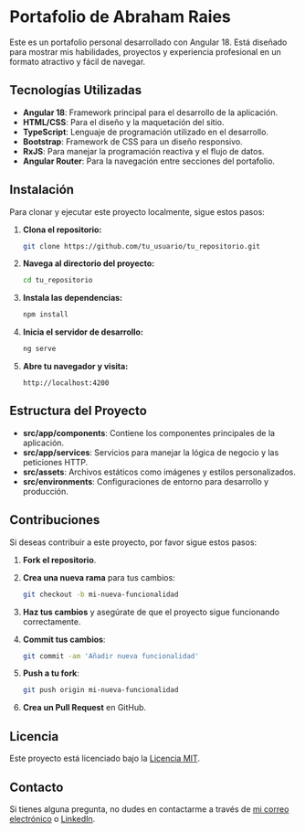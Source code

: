# Portafolio de Abraham Raies

Este es un portafolio personal desarrollado con Angular 18. Está diseñado para mostrar mis habilidades, proyectos y experiencia profesional en un formato atractivo y fácil de navegar.

## Tecnologías Utilizadas

- **Angular 18**: Framework principal para el desarrollo de la aplicación.
- **HTML/CSS**: Para el diseño y la maquetación del sitio.
- **TypeScript**: Lenguaje de programación utilizado en el desarrollo.
- **Bootstrap**: Framework de CSS para un diseño responsivo.
- **RxJS**: Para manejar la programación reactiva y el flujo de datos.
- **Angular Router**: Para la navegación entre secciones del portafolio.

## Instalación

Para clonar y ejecutar este proyecto localmente, sigue estos pasos:

1. **Clona el repositorio:**

    ```bash
    git clone https://github.com/tu_usuario/tu_repositorio.git
    ```

2. **Navega al directorio del proyecto:**

    ```bash
    cd tu_repositorio
    ```

3. **Instala las dependencias:**

    ```bash
    npm install
    ```

4. **Inicia el servidor de desarrollo:**

    ```bash
    ng serve
    ```

5. **Abre tu navegador y visita:**

    ```
    http://localhost:4200
    ```

## Estructura del Proyecto

- **src/app/components**: Contiene los componentes principales de la aplicación.
- **src/app/services**: Servicios para manejar la lógica de negocio y las peticiones HTTP.
- **src/assets**: Archivos estáticos como imágenes y estilos personalizados.
- **src/environments**: Configuraciones de entorno para desarrollo y producción.

## Contribuciones

Si deseas contribuir a este proyecto, por favor sigue estos pasos:

1. **Fork el repositorio**.
2. **Crea una nueva rama** para tus cambios:

    ```bash
    git checkout -b mi-nueva-funcionalidad
    ```

3. **Haz tus cambios** y asegúrate de que el proyecto sigue funcionando correctamente.
4. **Commit tus cambios**:

    ```bash
    git commit -am 'Añadir nueva funcionalidad'
    ```

5. **Push a tu fork**:

    ```bash
    git push origin mi-nueva-funcionalidad
    ```

6. **Crea un Pull Request** en GitHub.

## Licencia

Este proyecto está licenciado bajo la [Licencia MIT]([LICENSE](https://opensource.org/license/MIT)).

## Contacto

Si tienes alguna pregunta, no dudes en contactarme a través de [mi correo electrónico](mailto:abrahamraies@gmail.com) o [LinkedIn](https://www.linkedin.com/in/abraham-raies).

